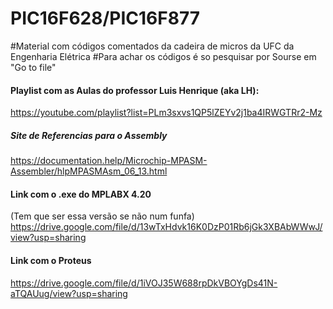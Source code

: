 # PIC16F628/PIC16F877
#Material com códigos comentados da cadeira de micros da UFC da Engenharia Elétrica
#Para achar os códigos é so pesquisar por Sourse em "Go to file"

#### Playlist com as Aulas do professor Luis Henrique (aka LH): #########
https://youtube.com/playlist?list=PLm3sxvs1QP5lZEYv2j1ba4IRWGTRr2-Mz


##### Site de Referencias para o Assembly ######################
https://documentation.help/Microchip-MPASM-Assembler/hlpMPASMAsm_06_13.html

#### Link com o .exe do MPLABX 4.20 ##### 
(Tem que ser essa versão se não num funfa)
https://drive.google.com/file/d/13wTxHdvk16K0DzP01Rb6jGk3XBAbWWwJ/view?usp=sharing


#### Link com o Proteus ###########

https://drive.google.com/file/d/1iVOJ35W688rpDkVBOYgDs41N-aTQAUug/view?usp=sharing
